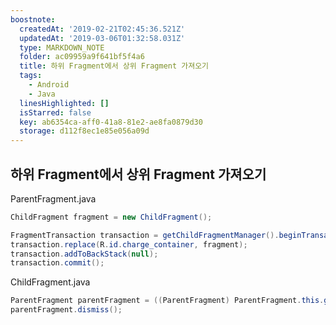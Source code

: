 ```yaml
---
boostnote:
  createdAt: '2019-02-21T02:45:36.521Z'
  updatedAt: '2019-03-06T01:32:58.031Z'
  type: MARKDOWN_NOTE
  folder: ac09959a9f641bf5f4a6
  title: 하위 Fragment에서 상위 Fragment 가져오기
  tags:
    - Android
    - Java
  linesHighlighted: []
  isStarred: false
  key: ab6354ca-aff0-41a8-81e2-ae8fa0879d30
  storage: d112f8ec1e85e056a09d
---
```


하위 Fragment에서 상위 Fragment 가져오기
---
ParentFragment.java
```java
ChildFragment fragment = new ChildFragment();

FragmentTransaction transaction = getChildFragmentManager().beginTransaction();
transaction.replace(R.id.charge_container, fragment);
transaction.addToBackStack(null);
transaction.commit();
```

ChildFragment.java
```java
ParentFragment parentFragment = ((ParentFragment) ParentFragment.this.getParentFragment());
parentFragment.dismiss();
```